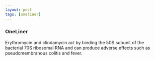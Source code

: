 ```yaml
---
layout: post
tags: [oneliner]
---
```



### OneLiner

Erythromycin and clindamycin act by binding the 50S subunit of the bacterial 70S ribosomal RNA and can produce adverse effects such as pseudomembranous colitis and fever.
